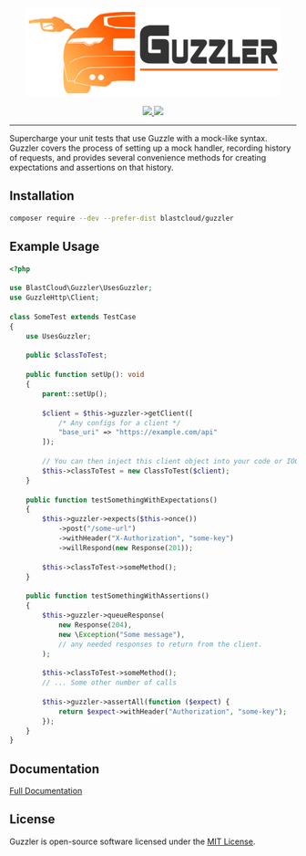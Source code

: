 <p align="center"><img src="Guzzler-logo.svg" width="450"></p>
<p align="center">
    <a href="https://travis-ci.org/blastcloud/guzzler">
        <img src="https://travis-ci.org/blastcloud/guzzler.svg?branch=master">
    </a>
    <a href="https://codeclimate.com/github/blastcloud/guzzler/test_coverage">
        <img src="https://api.codeclimate.com/v1/badges/01c6f66eaa5db02e5411/test_coverage" />
    </a>
</p>

---

Supercharge your unit tests that use Guzzle with a mock-like syntax. Guzzler covers the process of setting up a mock handler, recording history of requests, and provides several convenience methods for creating expectations and assertions on that history.

## Installation

```bash
composer require --dev --prefer-dist blastcloud/guzzler
```

## Example Usage

```php
<?php

use BlastCloud\Guzzler\UsesGuzzler;
use GuzzleHttp\Client;

class SomeTest extends TestCase
{
    use UsesGuzzler;

    public $classToTest;

    public function setUp(): void
    {
        parent::setUp();
    
        $client = $this->guzzler->getClient([
            /* Any configs for a client */
            "base_uri" => "https://example.com/api"
        ]);
        
        // You can then inject this client object into your code or IOC container.
        $this->classToTest = new ClassToTest($client);
    }

    public function testSomethingWithExpectations()
    {
        $this->guzzler->expects($this->once())
            ->post("/some-url")
            ->withHeader("X-Authorization", "some-key")
            ->willRespond(new Response(201));
    
        $this->classToTest->someMethod();
    }

    public function testSomethingWithAssertions()
    {
        $this->guzzler->queueResponse(
            new Response(204),
            new \Exception("Some message"),
            // any needed responses to return from the client.
        );
    
        $this->classToTest->someMethod();
        // ... Some other number of calls
    
        $this->guzzler->assertAll(function ($expect) {
            return $expect->withHeader("Authorization", "some-key");
        });
    }
}
```

## Documentation

[Full Documentation](https://guzler.dev)

## License

Guzzler is open-source software licensed under the [MIT License](https://opensource.org/licenses/MIT).
